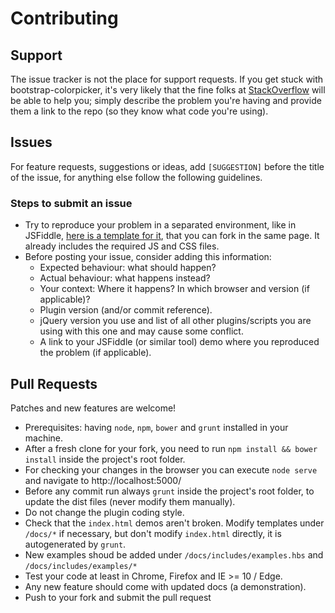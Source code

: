 # Contributing

## Support

The issue tracker is not the place for support requests. If you get stuck with bootstrap-colorpicker, it's very likely
that the fine folks at [StackOverflow](http://stackoverflow.com/) will be able to help you; simply describe the problem
you're having and provide them a link to the repo (so they know what code you're using).


## Issues
For feature requests, suggestions or ideas, add `[SUGGESTION]` before the title of the issue, for anything else follow
the following guidelines.

### Steps to submit an issue
- Try to reproduce your problem in a separated environment, like in JSFiddle,
  [here is a template for it](http://jsfiddle.net/mjolnic/0vopxm13/), that you can fork in the same page.
  It already includes the required JS and CSS files.
- Before posting your issue, consider adding this information:
  * Expected behaviour: what should happen?
  * Actual behaviour: what happens instead?
  * Your context: Where it happens? In which browser and version (if applicable)?
  * Plugin version (and/or commit reference).
  * jQuery version you use and list of all other plugins/scripts you are using with this one and may cause some conflict.
  * A link to your JSFiddle (or similar tool) demo where you reproduced the problem (if applicable).

## Pull Requests

Patches and new features are welcome!

- Prerequisites: having `node`, `npm`, `bower` and `grunt` installed in your machine.
- After a fresh clone for your fork, you need to run `npm install && bower install` inside the project's root folder.
- For checking your changes in the browser you can execute `node serve` and navigate to http://localhost:5000/
- Before any commit run always `grunt` inside the project's root folder, to update the dist files
  (never modify them manually).
- Do not change the plugin coding style.
- Check that the `index.html` demos aren't broken. Modify templates under `/docs/*` if necessary, but don't modify `index.html`
directly, it is autogenerated by `grunt`.
- New examples shoud be added under `/docs/includes/examples.hbs` and `/docs/includes/examples/*`
- Test your code at least in Chrome, Firefox and IE >= 10 / Edge.
- Any new feature should come with updated docs (a demonstration).
- Push to your fork and submit the pull request
